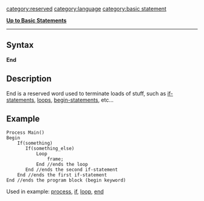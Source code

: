 <category:reserved> <category:language> [category:basic
statement](category:basic_statement "wikilink")

[**Up to Basic Statements**](Basic_statements "wikilink")

------------------------------------------------------------------------

Syntax
------

**End**

Description
-----------

End is a reserved word used to terminate loads of stuff, such as
[if-statements](if "wikilink"), [loops](loops "wikilink"),
[begin-statements](begin "wikilink"), etc...

Example
-------


    Process Main()
    Begin
        If(something)
           If(something_else)
               Loop
                   frame;
               End //ends the loop
           End //ends the second if-statement
        End //ends the first if-statement
    End //ends the program block (begin keyword)

Used in example: [process](process "wikilink"), [if](if "wikilink"),
[loop](loop "wikilink"), [end](end "wikilink")
